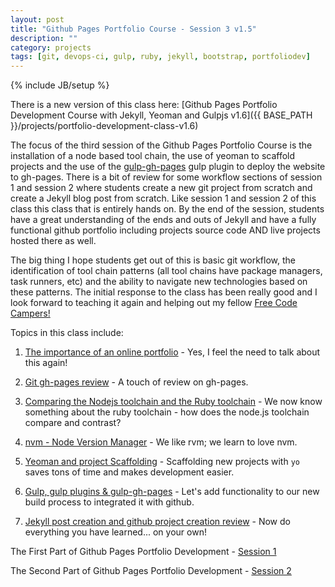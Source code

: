 ```yaml
---
layout: post
title: "Github Pages Portfolio Course - Session 3 v1.5"
description: ""
category: projects
tags: [git, devops-ci, gulp, ruby, jekyll, bootstrap, portfoliodev]
---
```

{% include JB/setup %}

There is a new version of this class here: [Github Pages Portfolio Development Course with Jekyll, Yeoman and Gulpjs v1.6]({{ BASE_PATH }}/projects/portfolio-development-class-v1.6)

The focus of the third session of the Github Pages Portfolio Course is the installation of a node based tool chain, the use of yeoman to scaffold projects and the use of the [gulp-gh-pages](https://www.npmjs.com/package/gulp-gh-pages) gulp plugin to deploy the website to gh-pages. There is a bit of review for some workflow sections of session 1 and session 2 where students create a new git project from scratch and create a Jekyll blog post from scratch. Like session 1 and session 2 of this class this class that is entirely hands on. By the end of the session, students have a great understanding of the ends and outs of Jekyll and have a fully functional github portfolio including projects source code AND live projects hosted there as well. 

The big thing I hope students get out of this is basic git workflow, the identification of tool chain patterns (all tool chains have package managers, task runners, etc) and the ability to navigate new technologies based on these patterns. The initial response to the class has been really good and I look forward to teaching it again and helping out my fellow [Free Code Campers!](http://www.freecodecamp.com/)

Topics in this class include: 

1. [The importance of an online portfolio](http://slides.com/ricmclaughlin/githubportfolio1-1-2#/2) - Yes, I feel the need to talk about this again!

2. [Git gh-pages review](http://slides.com/ricmclaughlin/githubportfolio1-1-2#/5) - A touch of review on gh-pages.

3. [Comparing the Nodejs toolchain and the Ruby toolchain](http://slides.com/ricmclaughlin/githubportfolio1-1-2#/12) - We now know something about the ruby toolchain - how does the node.js toolchain compare and contrast?

4. [nvm - Node Version Manager](http://slides.com/ricmclaughlin/githubportfolio1-1-2#/15) - We like rvm; we learn to love nvm.

5. [Yeoman and project Scaffolding](http://slides.com/ricmclaughlin/githubportfolio1-1-2#/19) - Scaffolding new projects with <code>yo</code> saves tons of time and makes development easier.

6. [Gulp, gulp plugins &amp; gulp-gh-pages](http://slides.com/ricmclaughlin/githubportfolio1-1-2#/25) - Let's add functionality to our new build process to integrated it with github.

7. [Jekyll post creation and github project creation review](http://slides.com/ricmclaughlin/githubportfolio1-1-2#/27) - Now do everything you have learned... on your own!

<p>
  The First Part of Github Pages Portfolio Development - <a href={{ BASE_PATH }}"/projects/github-pages-portfolio-session1">Session 1</a>
</p>
<p>
  The Second Part of Github Pages Portfolio Development - <a href={{ BASE_PATH }}"/projects/github-pages-portfolio-session2">Session 2</a>
</p>